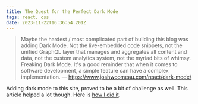 ```yaml
---
title: The Quest for the Perfect Dark Mode
tags: react, css
date: 2023-11-22T16:36:54.201Z
---
```


> Maybe the hardest / most complicated part of building this blog was adding Dark Mode.
Not the live-embedded code snippets, not the unified GraphQL layer that manages and aggregates all content and data, not the custom analytics system, not the myriad bits of whimsy. Freaking Dark Mode.
It's a good reminder that when it comes to software development, a simple feature can have a complex implementation. — https://www.joshwcomeau.com/react/dark-mode/

Adding dark mode to this site, proved to be a bit of challenge as well. This article helped a lot though. Here is [how I did it](/how/dark-mode/).
